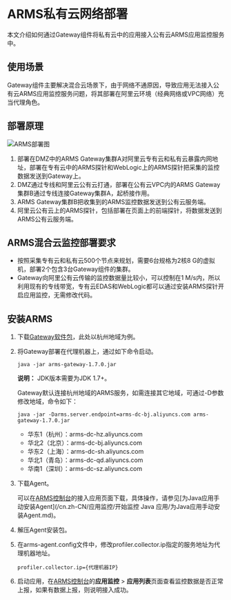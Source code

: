 # ARMS私有云网络部署

本文介绍如何通过Gateway组件将私有云中的应用接入公有云ARMS应用监控服务中。

## 使用场景

Gateway组件主要解决混合云场景下，由于网络不通原因，导致应用无法接入公有云ARMS应用监控服务问题，将其部署在阿里云环境（经典网络或VPC网络）充当代理角色。

## 部署原理

![ARMS部署图](../images/p188912.png "ARMS部署图")

1.  部署在DMZ中的ARMS Gateway集群A对阿里云专有云和私有云暴露内网地址，部署在专有云中的ARMS探针和WebLogic上的ARMS探针把采集的监控数据发送到Gateway上。
2.  DMZ通过专线和阿里云公有云打通，部署在公有云VPC内的ARMS Gateway集群B通过专线连接Gateway集群A，起桥接作用。
3.  ARMS Gateway集群B把收集到的ARMS监控数据发送到公有云服务端。
4.  阿里云公有云上的ARMS探针，包括部署在页面上的前端探针，将数据发送到ARMS公有云服务端。

## ARMS混合云监控部署要求

-   按照采集专有云和私有云500个节点来规划，需要6台规格为2核8 G的虚拟机，部署2个包含3台Gateway组件的集群。
-   Gateway向阿里公有云传输的监控数据量比较小，可以控制在1 M/s内，所以利用现有的专线带宽，专有云EDAS和WebLogic都可以通过安装ARMS探针开启应用监控，无需修改代码。

## 安装ARMS

1.  下载[Gateway软件包](https://arms-apm-hangzhou.oss-cn-hangzhou.aliyuncs.com/arms-gateway-1.7.0.jar)，此处以杭州地域为例。
2.  将Gateway部署在代理机器上，通过如下命令启动。

    ```
    java -jar arms-gateway-1.7.0.jar
    ```

    **说明：** JDK版本需要为JDK 1.7+。

    Gateway默认连接杭州地域的ARMS服务，如需连接其它地域，可通过-D参数修改地域，命令如下：

    ```
    java -jar -Darms.server.endpoint=arms-dc-bj.aliyuncs.com arms-gateway-1.7.0.jar
    ```

    -   华东1（杭州）：arms-dc-hz.aliyuncs.com
    -   华北2（北京）：arms-dc-bj.aliyuncs.com
    -   华东2（上海）：arms-dc-sh.aliyuncs.com
    -   华北1（青岛）：arms-dc-qd.aliyuncs.com
    -   华南1（深圳）：arms-dc-sz.aliyuncs.com
3.  下载Agent。

    可以在[ARMS控制台](https://arms.console.aliyun.com/#/home)的接入应用页面下载，具体操作，请参见[为Java应用手动安装Agent](/cn.zh-CN/应用监控/开始监控 Java 应用/为Java应用手动安装Agent.md)。

4.  解压Agent安装包。
5.  在arms-agent.config文件中，修改profiler.collector.ip指定的服务地址为代理机器地址。

    ```
    profiler.collector.ip={代理机器IP}
    ```

6.  启动应用，在[ARMS控制台](https://arms.console.aliyun.com/#/home)的**应用监控** \> **应用列表**页面查看监控数据是否正常上报，如果有数据上报，则说明接入成功。

